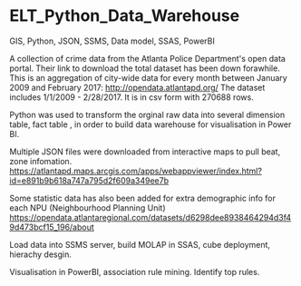 # ELT_Python_Data_Warehouse
GIS, Python, JSON, SSMS, Data model, SSAS, PowerBI

A collection of crime data from the Atlanta Police Department's open data portal. Their link to download the total dataset has been down forawhile. This is an aggregation of city-wide data for every month between January 2009 and February 2017:
http://opendata.atlantapd.org/
The dataset includes 1/1/2009 - 2/28/2017. It is in csv form with 270688 rows.


Python was used to transform the orginal raw data into several dimension table, fact table , in order to build data warehouse for visualisation in Power BI.

Multiple JSON files were downloaded from interactive maps to pull beat, zone infomation.  
https://atlantapd.maps.arcgis.com/apps/webappviewer/index.html?id=e891b9b618a747a795d2f609a349ee7b

Some statistic data has also been added for extra demographic info for each NPU (Neighbourhood Planning Unit) https://opendata.atlantaregional.com/datasets/d6298dee8938464294d3f49d473bcf15_196/about

Load data into SSMS server, build MOLAP in SSAS, cube deployment, hierachy desgin.

Visualisation in PowerBI, association rule mining. Identify top rules.

